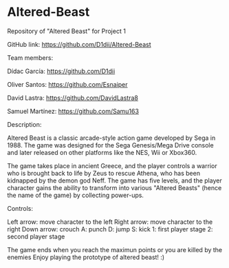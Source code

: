 # Altered-Beast
Repository of "Altered Beast" for Project 1

GitHub link: https://github.com/D1dii/Altered-Beast

Team members: 

Dídac García: https://github.com/D1dii

Oliver Santos: https://github.com/Esnaiper

David Lastra: https://github.com/DavidLastra8

Samuel Martínez: https://github.com/Samu163


Description:

Altered Beast is a classic arcade-style action game developed by Sega in 1988. 
The game was designed for the Sega Genesis/Mega Drive console and later released 
on other platforms like the NES, Wii or Xbox360.

The game takes place in ancient Greece, and the player controls a warrior who is 
brought back to life by Zeus to rescue Athena, who has been kidnapped by the demon 
god Neff. The game has five levels, and the player character gains the ability to 
transform into various "Altered Beasts" (hence the name of the game) by collecting 
power-ups.

Controls:

Left arrow: move character to the left
Right arrow: move character to the right
Down arrow: crouch
A: punch
D: jump
S: kick
1: first player stage
2: second player stage

The game ends when you reach the maximun points or you are killed by the enemies
Enjoy playing the prototype of altered beast! :) 
